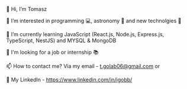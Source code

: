 👋 Hi, I’m Tomasz

👀 I’m interested in programming 💻, astronomy 🚀 and new technolgies 📱

🌱 I’m currently learning JavaScript (React.js, Node.js, Express.js, TypeScript, NestJS) and MYSQL & MongoDB

💞️ I'm looking for a job or internship 📚

📫 How to contact me? Via my email - t.golab06@gmail.com or

💼 My LinkedIn - https://www.linkedin.com/in/igobb/

